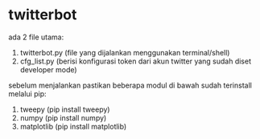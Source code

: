 # twitterbot

ada 2 file utama:<br/>
1. twitterbot.py (file yang dijalankan menggunakan terminal/shell)<br/>
2. cfg_list.py (berisi konfigurasi token dari akun twitter yang sudah diset developer mode)<br/>

sebelum menjalankan pastikan beberapa modul di bawah sudah terinstall melalui pip:<br/>
1. tweepy (pip install tweepy)<br/>
2. numpy (pip install numpy)<br/>
3. matplotlib (pip install matplotlib)
